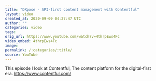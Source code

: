 ```yaml
---
title: "DXpose - API-first content management with Contentful"
layout: video
created_at: 2020-09-09 04:27:47 UTC
author: ""
categories: video
tags: 
orig_url: https://www.youtube.com/watch?v=4thrpEws4Fc
video_embed: 4thrpEws4Fc
image: 
permalink: /:categories/:title/
source: YouTube
---
```

This episode I look at Contentful, The content platform for the digital-first era. https://www.contentful.com/